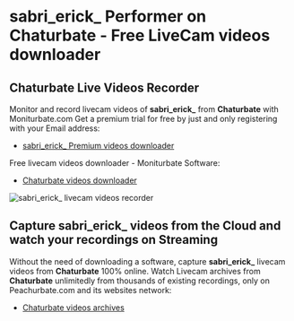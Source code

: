 # sabri_erick_ Performer on Chaturbate - Free LiveCam videos downloader

## Chaturbate Live Videos Recorder

Monitor and record livecam videos of **sabri_erick_** from **Chaturbate** with Moniturbate.com
Get a premium trial for free by just and only registering with your Email address:
* [sabri_erick_ Premium videos downloader](https://moniturbate.com/request-demo-licence-key.html)

Free livecam videos downloader - Moniturbate Software:
* [Chaturbate videos downloader](https://moniturbate.com/moniturbate-download-software.html)

![sabri_erick_ livecam videos recorder](https://peachurnet.com/templates/moniturbate-software.png)


## Capture sabri_erick_ videos from the Cloud and watch your recordings on Streaming

Without the need of downloading a software, capture **sabri_erick_** livecam videos from **Chaturbate** 100% online.
Watch Livecam archives from **Chaturbate** unlimitedly from thousands of existing recordings, only on Peachurbate.com and its websites network:
* [Chaturbate videos archives](https://peachurnet.com/)